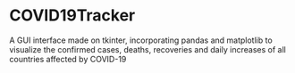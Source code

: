 # COVID19Tracker
A GUI interface made on tkinter, incorporating pandas and matplotlib to visualize the confirmed cases, deaths, recoveries and daily increases of all countries affected by COVID-19
